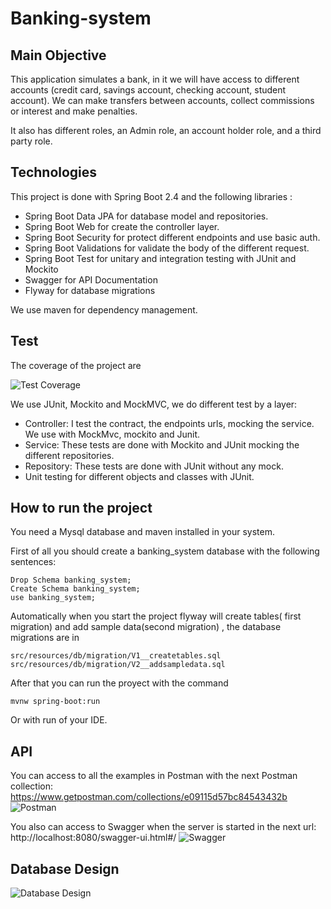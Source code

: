 # Banking-system

## Main Objective
This application simulates a bank, in it we will have access to different accounts (credit card, savings account, checking account, student account). We can make transfers between accounts, collect commissions or interest and make penalties.

It also has different roles, an Admin role, an account holder role, and a third party role.

## Technologies

This project is done with Spring Boot 2.4 and the following libraries :

- Spring Boot Data JPA for database model and repositories.
- Spring Boot Web for create the controller layer.
- Spring Boot Security for protect different endpoints and use basic auth.
- Spring Boot Validations for validate the body of the different request.
- Spring Boot Test for unitary and integration testing with JUnit and Mockito
- Swagger for API Documentation
- Flyway for database migrations

We use maven for dependency management.


## Test
The coverage of the project are

![Test Coverage](https://github.com/nereagarcia12/banking-system/blob/master/src/main/resources/images/coverage.png)

We use JUnit, Mockito and MockMVC, we do different test by a layer:
- Controller: I test the contract, the endpoints urls, mocking the service. We use with MockMvc, mockito and Junit.
- Service: These tests are done with Mockito and JUnit mocking the different repositories.
- Repository: These tests are done with JUnit without any mock.
- Unit testing for different objects and classes with JUnit.
  

## How to run the project
You need a Mysql database and maven installed in your system.

First of all you should create a banking_system database with the following sentences:
```
Drop Schema banking_system;
Create Schema banking_system;
use banking_system;
```
Automatically when you start the project flyway will create tables( first migration) and add sample data(second migration) , the database migrations are in
```
src/resources/db/migration/V1__createtables.sql
src/resources/db/migration/V2__addsampledata.sql
```

After that you can run the proyect with the command
```
mvnw spring-boot:run
```
Or with run of your IDE.

## API
You can access to all the examples in Postman with the next Postman collection:
https://www.getpostman.com/collections/e09115d57bc84543432b
![Postman](https://github.com/nereagarcia12/banking-system/blob/master/src/main/resources/images/postman.png)


You also can access to Swagger when the server is started in the next url:
http://localhost:8080/swagger-ui.html#/
![Swagger](https://github.com/nereagarcia12/banking-system/blob/master/src/main/resources/images/swagger.png)

## Database Design
![Database Design](https://github.com/nereagarcia12/banking-system/blob/master/src/main/resources/images/databasediagram.png)

